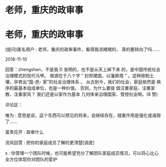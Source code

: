# 老师，重庆的政审事

# 老师，重庆的政审事

(提问)匿名用户 : 老师，重庆的政审事件，看得我凉飕飕的， 真的要转向了吗……

2018-11-10

回答：zhengshen，不是我 D 发明的，也不是从天上掉下来 的，是中国传统社会治理模式的现代马甲。 根源在于八个字 “ 封邦建国，以藩屏周 ” 。这种政制土壤，孕育出“国-邑- 家”的社会治理体系 。 从古到今，我们的社会，家庭依然是 秩序的最基本组成单位，也是一种价值。 否则，为什么要提 倡注重家庭、注重家教、注重家风？ 我们还是以家作为基本 几何体来治理国家、管控社会啊。(8 赞)

评论区：

唯为 : 意思是说，这个东西可以预见的将来，会继续存在，就看作用是强化或减弱了……

富贵花开 : 政审什么

流风回雪 : 把你的家庭成员了解的更清楚[调皮]

s : 你管理一个团队时候，也可能希望充分了解团队家庭成员情况，可以将心比心全方位体现你对团队的爱护